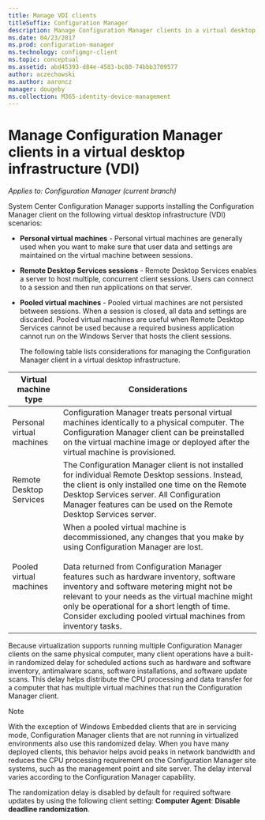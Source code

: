 ```yaml
---
title: Manage VDI clients
titleSuffix: Configuration Manager
description: Manage Configuration Manager clients in a virtual desktop infrastructure (VDI).
ms.date: 04/23/2017
ms.prod: configuration-manager
ms.technology: configmgr-client
ms.topic: conceptual
ms.assetid: abd45393-d84e-4583-bc80-74bbb3709577
author: aczechowski
ms.author: aaroncz
manager: dougeby
ms.collection: M365-identity-device-management
---
```


# Manage Configuration Manager clients in a virtual desktop infrastructure (VDI)

*Applies to: Configuration Manager (current branch)*

System Center Configuration Manager supports installing the Configuration Manager client on the following virtual desktop infrastructure (VDI) scenarios:  

- **Personal virtual machines** - Personal virtual machines are generally used when you want to make sure that user data and settings are maintained on the virtual machine between sessions.  

- **Remote Desktop Services sessions** - Remote Desktop Services enables a server to host multiple, concurrent client sessions. Users can connect to a session and then run applications on that server.  

- **Pooled virtual machines** - Pooled virtual machines are not persisted between sessions. When a session is closed, all data and settings are discarded. Pooled virtual machines are useful when Remote Desktop Services cannot be used because a required business application cannot run on the Windows Server that hosts the client sessions.  

  The following table lists considerations for managing the Configuration Manager client in a virtual desktop infrastructure.  

|Virtual machine type|Considerations|  
|--------------------------|--------------------|  
|Personal virtual machines|Configuration Manager treats personal virtual machines identically to a physical computer. The Configuration Manager client can be preinstalled on the virtual machine image or deployed after the virtual machine is provisioned.|  
|Remote Desktop Services|The Configuration Manager client is not installed for individual Remote Desktop sessions. Instead, the client is only installed one time on the Remote Desktop Services server. All Configuration Manager features can be used on the Remote Desktop Services server.|  
|Pooled virtual machines|When a pooled virtual machine is decommissioned, any changes that you make by using Configuration Manager are lost.<br /><br /> Data returned from Configuration Manager features such as hardware inventory, software inventory and software metering might not be relevant to your needs as the virtual machine might only be operational for a short length of time. Consider excluding pooled virtual machines from inventory tasks.|  

 Because virtualization supports running multiple Configuration Manager clients on the same physical computer, many client operations have a built-in randomized delay for scheduled actions such as hardware and software inventory, antimalware scans, software installations, and software update scans. This delay helps distribute the CPU processing and data transfer for a computer that has multiple virtual machines that run the Configuration Manager client.  

> [!NOTE]  
>  With the exception of Windows Embedded clients that are in servicing mode, Configuration Manager clients that are not running in virtualized environments also use this randomized delay. When you have many deployed clients, this behavior helps avoid peaks in network bandwidth and reduces the CPU processing requirement on the Configuration Manager site systems, such as the management point and site server. The delay interval varies according to the Configuration Manager capability.  
>   
>  The randomization delay is disabled by default for required software updates by using the following client setting: **Computer Agent**: **Disable deadline randomization**.
